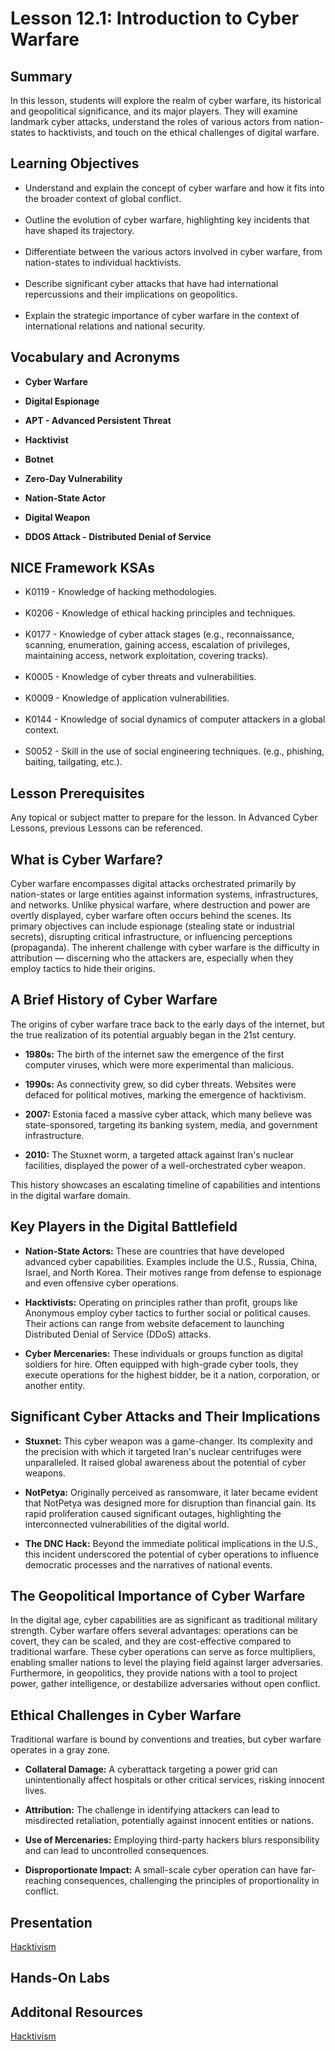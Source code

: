 <h1> Lesson 12.1: Introduction to Cyber Warfare  </h1>
<h2> Summary</h2>

<p1>In this lesson, students will explore the realm of cyber warfare, its historical and geopolitical significance, and its major players. They will examine landmark cyber attacks, understand the roles of various actors from nation-states to hacktivists, and touch on the ethical challenges of digital warfare. </p1>
<br>

<h2>Learning Objectives</h2>
<ul>
<li>Understand and explain the concept of cyber warfare and how it fits into the broader context of global conflict.</li>
  <br>
<li>Outline the evolution of cyber warfare, highlighting key incidents that have shaped its trajectory.</li><br>
  
<li>Differentiate between the various actors involved in cyber warfare, from nation-states to individual hacktivists.</li><br>

<li>Describe significant cyber attacks that have had international repercussions and their implications on geopolitics.</li><br>

<li>Explain the strategic importance of cyber warfare in the context of international relations and national security.</li>
</ul>


<h2>Vocabulary and Acronyms</h2>

<ul>
<li>

  **Cyber Warfare**</li>
  
<li>

**Digital Espionage**</li>
  
<li>
  
**APT - Advanced Persistent Threat**</li>
  
<li>
  
**Hacktivist**</li>
  
<li>
  
  **Botnet**</li>
  
<li>
  
 **Zero-Day Vulnerability**</li>

  <li>
  
 **Nation-State Actor**</li>

 <li>
  
 **Digital Weapon**</li>

  <li>
  
 **DDOS Attack - Distributed Denial of Service**</li>

</ul>

<h2>NICE Framework KSAs</h2>

<ul>
<li>K0119	- Knowledge of hacking methodologies.</li>
<br>
<li>K0206	- Knowledge of ethical hacking principles and techniques.	</li>
<br>
<li>K0177	- Knowledge of cyber attack stages (e.g., reconnaissance, scanning, enumeration, gaining access, escalation of privileges, maintaining access, network exploitation, covering tracks).</li>
<br>
<li>K0005	- Knowledge of cyber threats and vulnerabilities. </li>
<br>
<li>K0009	- Knowledge of application vulnerabilities.</li>
<br>
<li>K0144	- Knowledge of social dynamics of computer attackers in a global context.</li>
<br>
<li>S0052	- Skill in the use of social engineering techniques. (e.g., phishing, baiting, tailgating, etc.).</li>
</ul>

<h2>Lesson Prerequisites</h2>
<p1>Any topical or subject matter to prepare for the lesson. In Advanced Cyber Lessons, previous Lessons can be referenced. </p1>
<br>


<h2>What is Cyber Warfare?</h2>
Cyber warfare encompasses digital attacks orchestrated primarily by nation-states or large entities against information systems, infrastructures, and networks. Unlike physical warfare, where destruction and power are overtly displayed, cyber warfare often occurs behind the scenes. Its primary objectives can include espionage (stealing state or industrial secrets), disrupting critical infrastructure, or influencing perceptions (propaganda). The inherent challenge with cyber warfare is the difficulty in attribution — discerning who the attackers are, especially when they employ tactics to hide their origins.




<h2>A Brief History of Cyber Warfare</h2>
The origins of cyber warfare trace back to the early days of the internet, but the true realization of its potential arguably began in the 21st century.

<ul>
  <li>
    
  **1980s:** The birth of the internet saw the emergence of the first computer viruses, which were more experimental than malicious.
  </li>
  <li>
    
  **1990s:** As connectivity grew, so did cyber threats. Websites were defaced for political motives, marking the emergence of hacktivism.
  </li>
  <li>
    
  **2007:** Estonia faced a massive cyber attack, which many believe was state-sponsored, targeting its banking system, media, and government infrastructure.
  </li>
  <li>
    
  **2010:** The Stuxnet worm, a targeted attack against Iran's nuclear facilities, displayed the power of a well-orchestrated cyber weapon.
  </li>
</ul>

This history showcases an escalating timeline of capabilities and intentions in the digital warfare domain.





<h2>Key Players in the Digital Battlefield</h2>

<ul>
  <li>
    
  **Nation-State Actors:** These are countries that have developed advanced cyber capabilities. Examples include the U.S., Russia, China, Israel, and North Korea. Their motives range from defense to espionage and even offensive cyber operations.</li>
  <li>
    
  **Hacktivists:** Operating on principles rather than profit, groups like Anonymous employ cyber tactics to further social or political causes. Their actions can range from website defacement to launching Distributed Denial of Service (DDoS) attacks.
  </li>
  <li>
    
  **Cyber Mercenaries:** These individuals or groups function as digital soldiers for hire. Often equipped with high-grade cyber tools, they execute operations for the highest bidder, be it a nation, corporation, or another entity.
     </li>
</ul>









<h2>Significant Cyber Attacks and Their Implications</h2>

<ul>
  <li>
    
  **Stuxnet:** This cyber weapon was a game-changer. Its complexity and the precision with which it targeted Iran's nuclear centrifuges were unparalleled. It raised global awareness about the potential of cyber weapons.
  </li>
  <li>
  
  **NotPetya:** Originally perceived as ransomware, it later became evident that NotPetya was designed more for disruption than financial gain. Its rapid proliferation caused significant outages, highlighting the interconnected vulnerabilities of the digital world.
</li>
  <li>
    
  **The DNC Hack:** Beyond the immediate political implications in the U.S., this incident underscored the potential of cyber operations to influence democratic processes and the narratives of national events.
</li>
</ul>







<h2>The Geopolitical Importance of Cyber Warfare</h2>
In the digital age, cyber capabilities are as significant as traditional military strength. Cyber warfare offers several advantages: operations can be covert, they can be scaled, and they are cost-effective compared to traditional warfare. These cyber operations can serve as force multipliers, enabling smaller nations to level the playing field against larger adversaries. Furthermore, in geopolitics, they provide nations with a tool to project power, gather intelligence, or destabilize adversaries without open conflict.









<h2>Ethical Challenges in Cyber Warfare</h2>
Traditional warfare is bound by conventions and treaties, but cyber warfare operates in a gray zone.
<ul>
  <li>
    
  **Collateral Damage:** A cyberattack targeting a power grid can unintentionally affect hospitals or other critical services, risking innocent lives.
  </li>
  <li>
    
  **Attribution:** The challenge in identifying attackers can lead to misdirected retaliation, potentially against innocent entities or nations.
  </li>
  <li>
    
  **Use of Mercenaries:** Employing third-party hackers blurs responsibility and can lead to uncontrolled consequences.
  </li>
  <li>
    
  **Disproportionate Impact:** A small-scale cyber operation can have far-reaching consequences, challenging the principles of proportionality in conflict.</li>
</ul>











 


<h2> Presentation</h2>
<a href="https://docs.google.com/presentation/d/1ZuYqNbAXxqQJhSlnBWiVA_rVBVCw9104/edit?usp=sharing&ouid=110228847857413878764&rtpof=true&sd=true">Hacktivism</a>

<h2> Hands-On Labs</h2>



<h2>Additonal Resources</h2>

<a href="https://docs.google.com/document/d/1UIhlN-SFnT05R1R3bupZM8Qwh68Izrw-/edit?usp=sharing&ouid=110228847857413878764&rtpof=true&sd=true"> Hacktivism </a>
